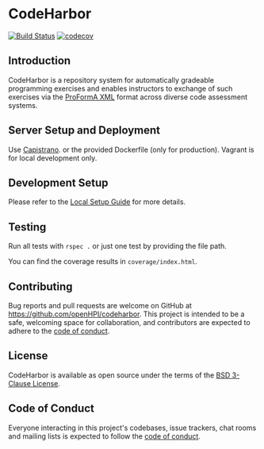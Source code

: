 # CodeHarbor

[![Build Status](https://github.com/openHPI/codeharbor/workflows/CI/badge.svg)](https://github.com/openHPI/codeharbor/actions?query=workflow%3ACI)
[![codecov](https://codecov.io/gh/openHPI/codeharbor/branch/master/graph/badge.svg?token=lUL0Fq7Uc9)](https://codecov.io/gh/openHPI/codeharbor)

## Introduction

CodeHarbor is a repository system for automatically gradeable programming exercises and enables instructors to exchange of such exercises via the [ProFormA XML](https://github.com/ProFormA/proformaxml) format across diverse code assessment systems.

## Server Setup and Deployment
Use [Capistrano](https://capistranorb.com/). or the provided Dockerfile (only for production). Vagrant is for local development only.


## Development Setup

Please refer to the [Local Setup Guide](docs/LOCAL_SETUP.md) for more details.

## Testing

Run all tests with `rspec .` or just one test by providing the file path.

You can find the coverage results in `coverage/index.html`.

## Contributing

Bug reports and pull requests are welcome on GitHub at https://github.com/openHPI/codeharbor. This project is intended to be a safe, welcoming space for collaboration, and contributors are expected to adhere to the [code of conduct](https://github.com/openHPI/codeharbor/blob/master/CODE_OF_CONDUCT.md).

## License

CodeHarbor is available as open source under the terms of the [BSD 3-Clause License](https://opensource.org/licenses/BSD-3-clause).

## Code of Conduct

Everyone interacting in this project's codebases, issue trackers, chat rooms and mailing lists is expected to follow the [code of conduct](https://github.com/openHPI/codeharbor/blob/master/CODE_OF_CONDUCT.md).

